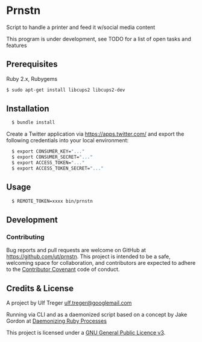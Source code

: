 # Prnstn

Script to handle a printer and feed it w/social media content

This program is under development, see TODO for a list of open tasks and features

## Prerequisites

Ruby 2.x, Rubygems

```bash
$ sudo apt-get install libcups2 libcups2-dev
```

## Installation

```bash
  $ bundle install
```
Create a Twitter application via https://apps.twitter.com/ and export the following credentials into your local environment:

```bash
  $ export CONSUMER_KEY="..."
  $ export CONSUMER_SECRET="..."
  $ export ACCESS_TOKEN="..."
  $ export ACCESS_TOKEN_SECRET="..."
```

## Usage

```bash
  $ REMOTE_TOKEN=xxxx bin/prnstn
```

## Development

### Contributing

Bug reports and pull requests are welcome on GitHub at https://github.com/ut/prnstn. This project is intended to be a safe, welcoming space for collaboration, and contributors are expected to adhere to the [Contributor Covenant](http://contributor-covenant.org) code of conduct.

## Credits & License

A project by Ulf Treger <ulf.treger@googlemail.com>

Running via CLI and as a daemonized script based on a concept by Jake Gordon at [Daemonizing Ruby Processes](http://codeincomplete.com/posts/ruby-daemons/)

This project is licensed under a [GNU General Public Licence v3](LICENSE.txt).

